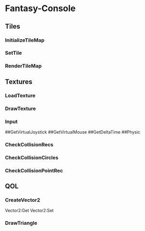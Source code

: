 # Fantasy-Console
## Tiles
### InitializeTileMap
### SetTile
### RenderTileMap
## Textures
### LoadTexture
### DrawTexture
### Input
##GetVirtualJoystick
##GetVirtualMouse
##GetDeltaTime
##Physic
### CheckCollisionRecs
### CheckCollisionCircles
### CheckCollisionPointRec
## QOL 
### CreateVector2
Vector2:Get
Vector2:Set
### DrawTriangle

